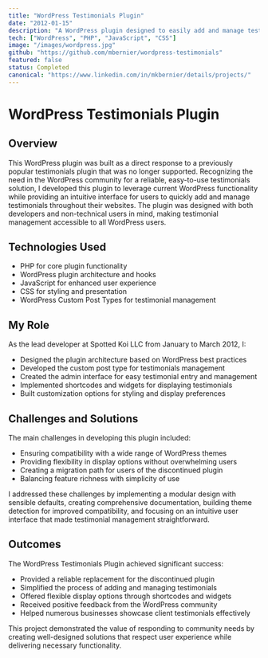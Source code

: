 ```yaml
---
title: "WordPress Testimonials Plugin"
date: "2012-01-15"
description: "A WordPress plugin designed to easily add and manage testimonials throughout a website, created as a replacement for a discontinued plugin."
tech: ["WordPress", "PHP", "JavaScript", "CSS"]
image: "/images/wordpress.jpg"
github: "https://github.com/mbernier/wordpress-testimonials"
featured: false
status: Completed
canonical: "https://www.linkedin.com/in/mkbernier/details/projects/"
---
```


# WordPress Testimonials Plugin

## Overview

This WordPress plugin was built as a direct response to a previously popular testimonials plugin that was no longer supported. Recognizing the need in the WordPress community for a reliable, easy-to-use testimonials solution, I developed this plugin to leverage current WordPress functionality while providing an intuitive interface for users to quickly add and manage testimonials throughout their websites. The plugin was designed with both developers and non-technical users in mind, making testimonial management accessible to all WordPress users.

## Technologies Used

- PHP for core plugin functionality
- WordPress plugin architecture and hooks
- JavaScript for enhanced user experience
- CSS for styling and presentation
- WordPress Custom Post Types for testimonial management

## My Role

As the lead developer at Spotted Koi LLC from January to March 2012, I:
- Designed the plugin architecture based on WordPress best practices
- Developed the custom post type for testimonials management
- Created the admin interface for easy testimonial entry and management
- Implemented shortcodes and widgets for displaying testimonials
- Built customization options for styling and display preferences

## Challenges and Solutions

The main challenges in developing this plugin included:
- Ensuring compatibility with a wide range of WordPress themes
- Providing flexibility in display options without overwhelming users
- Creating a migration path for users of the discontinued plugin
- Balancing feature richness with simplicity of use

I addressed these challenges by implementing a modular design with sensible defaults, creating comprehensive documentation, building theme detection for improved compatibility, and focusing on an intuitive user interface that made testimonial management straightforward.

## Outcomes

The WordPress Testimonials Plugin achieved significant success:
- Provided a reliable replacement for the discontinued plugin
- Simplified the process of adding and managing testimonials
- Offered flexible display options through shortcodes and widgets
- Received positive feedback from the WordPress community
- Helped numerous businesses showcase client testimonials effectively

This project demonstrated the value of responding to community needs by creating well-designed solutions that respect user experience while delivering necessary functionality. 